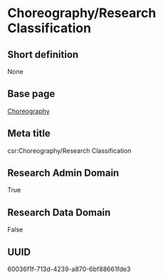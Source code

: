 # Choreography/Research Classification
## Short definition
None
## Base page
[Choreography](../../Objects/Choreography.md)
## Meta title
csr:Choreography/Research Classification
## Research Admin Domain
True
## Research Data Domain
False
## UUID
60036f1f-713d-4239-a870-6bf88661fde3
